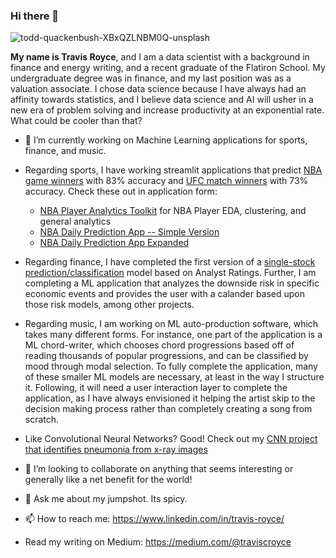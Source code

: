 ### Hi there 👋
![todd-quackenbush-XBxQZLNBM0Q-unsplash](https://user-images.githubusercontent.com/89557280/214365357-0ad229d6-eaa1-4d9d-b95c-4608e84f9063.jpg)


**My name is Travis Royce**, and I am a data scientist with a background in finance and energy writing, and a recent graduate of the Flatiron School. My undergraduate degree was in finance, and my last position was as a valuation associate. I chose data science because I have always had an affinity towards statistics, and I believe data science and AI will usher in a new era of problem solving and increase productivity at an exponential rate. What could be cooler than that?

- 🔭 I’m currently working on Machine Learning applications for sports, finance, and music. 
- Regarding sports, I have working streamlit applications that predict [NBA game winners](https://github.com/tmcroyce/NBA_Prediction_Classification_Public) with 83% accuracy and [UFC match winners](https://github.com/tmcroyce/UFC_Prediction_V2.1) with 73% accuracy. Check these out in application form:
    - [NBA Player Analytics Toolkit](https://tmcroyce-multi-page-player-analysis-1-homepage-8e0wxz.streamlit.app/) for NBA Player EDA, clustering, and general analytics
    - [NBA Daily Prediction App -- Simple Version](https://tmcroyce-multipage-streamlit-app-v2-3-1-homepage-jp4gxf.streamlit.app/NBA_Game_Predictions_[Simple])
    - [NBA Daily Prediction App Expanded](https://tmcroyce-multipage-streamlit-app-v2-3-1-homepage-jp4gxf.streamlit.app/NBA_Game_Analyzer_Tool)
- Regarding finance, I have completed the first version of a [single-stock prediction/classification](https://github.com/tmcroyce/Analyst_Price_Target_Prediction_v1) model based on Analyst Ratings. Further, I am completing a ML application that analyzes the downside risk in specific economic events and provides the user with a calander based upon those risk models, among other projects. 
- Regarding music, I am working on ML auto-production software, which takes many different forms. For instance, one part of the application is a ML chord-writer, which chooses chord progressions based off of reading thousands of popular progressions, and can be classified by mood through modal selection. To fully complete the application, many of these smaller ML models are necessary, at least in the way I structure it. Following, it will need a user interaction layer to complete the application, as I have always envisioned it helping the artist skip to the decision making process rather than completely creating a song from scratch.
- Like Convolutional Neural Networks? Good! Check out my [CNN project that identifies pneumonia from x-ray images](https://github.com/tmcroyce/Pneumonia_Image_Classification_CNN) 

- 👯 I’m looking to collaborate on anything that seems interesting or generally like a net benefit for the world!

- 💬 Ask me about my jumpshot. Its spicy. 

- 📫 How to reach me: https://www.linkedin.com/in/travis-royce/
- Read my writing on Medium: https://medium.com/@traviscroyce

